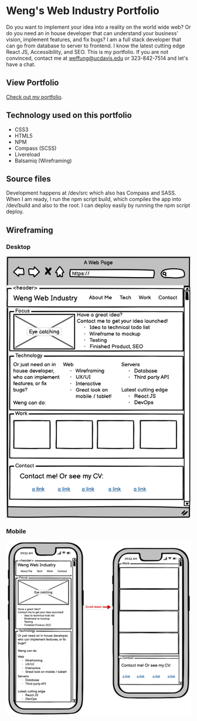 Weng's Web Industry Portfolio
===
Do you want to implement your idea into a reality on the world wide web? Or do you need an in house developer that can understand your business' vision, implement features, and fix bugs? I am a full stack developer that can go from database to server to frontend. I know the latest cutting edge React JS, Accessibility, and SEO. This is my portfolio. If you are not convinced, contact me at weffung@ucdavis.edu or 323-842-7514 and let's have a chat.

View Portfolio
---
[Check out my portfolio](//siphon880gh.github.io/weng-web-industry-portfolio/).

Technology used on this portfolio
---
- CSS3
- HTML5
- NPM
- Compass (SCSS)
- Livereload
- Balsamiq (Wireframing)

Source files
---
Development happens at /dev/src which also has Compass and SASS. When I am ready, I run the npm script build, which compiles the app into /dev/build and also to the root. I can deploy easily by running the npm script deploy.

Wireframing
---
<!-- Todo: Review; Wireframing tool: Balsamiq -->
### Desktop
![Desktop](README/desktop.png)

### Mobile
![Mobile](README/mobile.png)